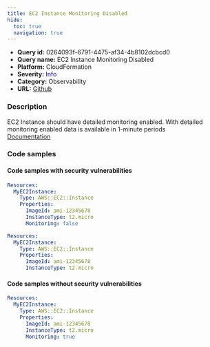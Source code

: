 ```yaml
---
title: EC2 Instance Monitoring Disabled
hide:
  toc: true
  navigation: true
---
```


<style>
  .highlight .hll {
    background-color: #ff171742;
  }
  .md-content {
    max-width: 1100px;
    margin: 0 auto;
  }
</style>

-   **Query id:** 0264093f-6791-4475-af34-4b8102dcbcd0
-   **Query name:** EC2 Instance Monitoring Disabled
-   **Platform:** CloudFormation
-   **Severity:** <span style="color:#00C">Info</span>
-   **Category:** Observability
-   **URL:** [Github](https://github.com/Checkmarx/kics/tree/master/assets/queries/cloudFormation/aws/ec2_instance_monitoring_disabled)

### Description
EC2 Instance should have detailed monitoring enabled. With detailed monitoring enabled data is available in 1-minute periods<br>
[Documentation](https://docs.aws.amazon.com/AWSCloudFormation/latest/UserGuide/aws-properties-ec2-instance.html#cfn-ec2-instance-monitoring)

### Code samples
#### Code samples with security vulnerabilities
```yaml title="Postitive test num. 1 - yaml file" hl_lines="7"
Resources:
  MyEC2Instance:
    Type: AWS::EC2::Instance
    Properties:
      ImageId: ami-12345678
      InstanceType: t2.micro
      Monitoring: false

```
```yaml title="Postitive test num. 2 - yaml file" hl_lines="4"
Resources:
  MyEC2Instance:
    Type: AWS::EC2::Instance
    Properties:
      ImageId: ami-12345678
      InstanceType: t2.micro

```


#### Code samples without security vulnerabilities
```yaml title="Negative test num. 1 - yaml file"
Resources:
  MyEC2Instance:
    Type: AWS::EC2::Instance
    Properties:
      ImageId: ami-12345678
      InstanceType: t2.micro
      Monitoring: true

```
